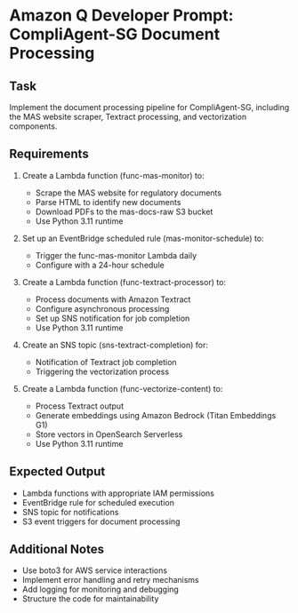 # Amazon Q Developer Prompt: CompliAgent-SG Document Processing

## Task
Implement the document processing pipeline for CompliAgent-SG, including the MAS website scraper, Textract processing, and vectorization components.

## Requirements
1. Create a Lambda function (func-mas-monitor) to:
   - Scrape the MAS website for regulatory documents
   - Parse HTML to identify new documents
   - Download PDFs to the mas-docs-raw S3 bucket
   - Use Python 3.11 runtime

2. Set up an EventBridge scheduled rule (mas-monitor-schedule) to:
   - Trigger the func-mas-monitor Lambda daily
   - Configure with a 24-hour schedule

3. Create a Lambda function (func-textract-processor) to:
   - Process documents with Amazon Textract
   - Configure asynchronous processing
   - Set up SNS notification for job completion
   - Use Python 3.11 runtime

4. Create an SNS topic (sns-textract-completion) for:
   - Notification of Textract job completion
   - Triggering the vectorization process

5. Create a Lambda function (func-vectorize-content) to:
   - Process Textract output
   - Generate embeddings using Amazon Bedrock (Titan Embeddings G1)
   - Store vectors in OpenSearch Serverless
   - Use Python 3.11 runtime

## Expected Output
- Lambda functions with appropriate IAM permissions
- EventBridge rule for scheduled execution
- SNS topic for notifications
- S3 event triggers for document processing

## Additional Notes
- Use boto3 for AWS service interactions
- Implement error handling and retry mechanisms
- Add logging for monitoring and debugging
- Structure the code for maintainability